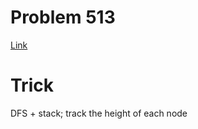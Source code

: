 # Problem 513
[Link](https://leetcode.com/problems/find-bottom-left-tree-value/description/)

# Trick

DFS + stack; track the height of each node
